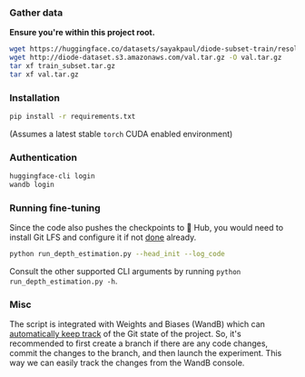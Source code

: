 ### Gather data

**Ensure you're within this project root.**

```bash
wget https://huggingface.co/datasets/sayakpaul/diode-subset-train/resolve/main/train_subset.tar.gz -O train_subset.tar.gz
wget http://diode-dataset.s3.amazonaws.com/val.tar.gz -O val.tar.gz
tar xf train_subset.tar.gz
tar xf val.tar.gz
```

### Installation

```bash
pip install -r requirements.txt
```

(Assumes a latest stable `torch` CUDA enabled environment)

### Authentication

```bash
huggingface-cli login
wandb login
```

### Running fine-tuning

Since the code also pushes the checkpoints to 🤗 Hub, you would need to install Git LFS and configure it
if not [done](https://git-lfs.github.com/) already. 

```bash
python run_depth_estimation.py --head_init --log_code
```

Consult the other supported CLI arguments by running `python run_depth_estimation.py -h`.

### Misc

The script is integrated with Weights and Biases (WandB) which
can [automatically keep track](https://docs.wandb.ai/ref/app/features/panels/code) of
the Git state of the project. So, it's recommended to first create a branch if there
are any code changes, commit the changes to the branch, and then launch the experiment. This way
we can easily track the changes from the WandB console. 
